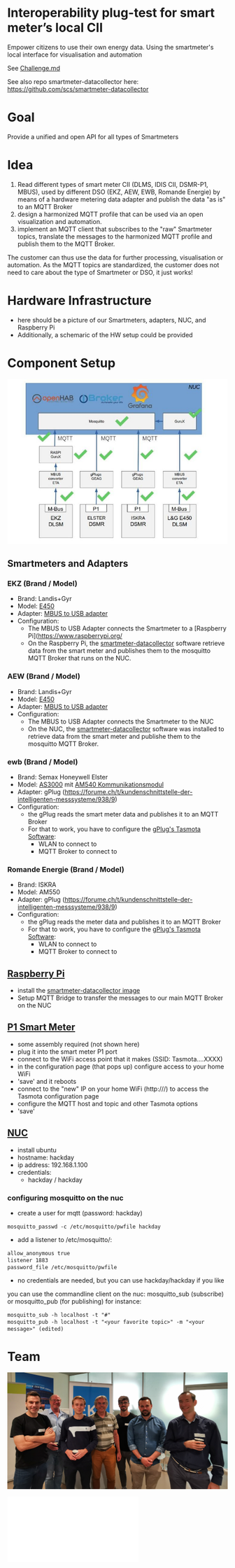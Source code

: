 # Interoperability plug-test for smart meter’s local CII
Empower citizens to use their own energy data. Using the smartmeter's local interface for visualisation and automation

See [Challenge.md](Challenge.md)

See also repo smartmeter-datacollector here:
https://github.com/scs/smartmeter-datacollector

# Goal
Provide a unified and open API for all types of Smartmeters

# Idea
1. Read different types of smart meter CII (DLMS, IDIS CII, DSMR-P1, MBUS), used by different DSO (EKZ, AEW, EWB, Romande Energie) by means of a hardware metering data adapter and publish the data "as is" to an MQTT Broker
2. design a harmonized MQTT profile that can be used via an open visualization and automation.
3. implement an MQTT client that subscribes to the "raw" Smartmeter topics, translate the messages to the harmonized MQTT profile and publish them to the MQTT Broker.

The customer can thus use the data for further processing, visualisation or automation. As the MQTT topics are standardized, the customer does not need to care about the type of Smartmeter or DSO, it just works!

# Hardware Infrastructure
* here should be a picture of our Smartmeters, adapters, NUC, and Raspberry Pi
* Additionally, a schemaric of the HW setup could be provided

# Component Setup

![Architecture](Architecture.jpeg "Architecture diagram")

## Smartmeters and Adapters
### EKZ (Brand / Model)
* Brand: Landis+Gyr
* Model: [E450](https://www.landisgyr.ch/product/landisgyr-e450/)
* Adapter: [MBUS to USB adapter](https://www.empro.ch/en/products/interfaces/zeta-usb-interfaces/m-bus-slave/)
* Configuration:
  * The MBUS to USB Adapter connects the Smartmeter to a [Raspberry Pi](https://www.raspberrypi.org/
  * On the Raspberry Pi, the [smartmeter-datacollector](https://github.com/scs/smartmeter-datacollector) software retrieve data from the smart meter and publishes them to the mosquitto MQTT Broker that runs on the NUC.

### AEW (Brand / Model)
* Brand: Landis+Gyr
* Model: [E450](https://www.landisgyr.ch/product/landisgyr-e450/)
* Adapter: [MBUS to USB adapter](https://www.empro.ch/en/products/interfaces/zeta-usb-interfaces/m-bus-slave/)
* Configuration:
  * The MBUS to USB Adapter connects the Smartmeter to the NUC
  * On the NUC, the [smartmeter-datacollector](https://github.com/scs/smartmeter-datacollector) software was installed to retrieve data from the smart meter and publishe them to the mosquitto MQTT Broker.

### ewb (Brand / Model)
* Brand: Semax Honeywell Elster
* Model: [AS3000](https://semax.ch/as3000/) mit [AM540 Kommunikationsmodul](https://semax.ch/en/am540/)
* Adapter: gPlug (https://forume.ch/t/kundenschnittstelle-der-intelligenten-messsysteme/938/9)
* Configuration:
  * the gPlug reads the smart meter data and publishes it to an MQTT Broker
  * For that to work, you have to configure the [gPlug's Tasmota Software](https://tasmota.github.io/docs/P1-Smart-Meter/):
    * WLAN to connect to
    * MQTT Broker to connect to

### Romande Energie (Brand / Model)
* Brand: ISKRA
* Model: AM550
* Adapter: gPlug (https://forume.ch/t/kundenschnittstelle-der-intelligenten-messsysteme/938/9)
* Configuration:
  * the gPlug reads the meter data and publishes it to an MQTT Broker
  * For that to work, you have to configure the [gPlug's Tasmota Software](https://tasmota.github.io/docs/P1-Smart-Meter/):
    * WLAN to connect to
    * MQTT Broker to connect to

## [Raspberry Pi](https://www.raspberrypi.org/)
* install the [smartmeter-datacollector image](https://github.com/scs/smartmeter-datacollector/releases)
* Setup MQTT Bridge to transfer the messages to our main MQTT Broker on the NUC

## [P1 Smart Meter](https://tasmota.github.io/docs/P1-Smart-Meter/)
* some assembly required (not shown here)
* plug it into the smart meter P1 port
* connect to the WiFi access point that it makes (SSID: Tasmota....XXXX)
* in the configuration page (that pops up) configure access to your home WiFi
* 'save' and it reboots
* connect to the "new" IP on your home WiFi (http://<whatever>/) to access the Tasmota configuration page
* configure the MQTT host and topic and other Tasmota options
* 'save'

## [NUC](https://www.intel.com/content/www/us/en/products/details/nuc.html)
* install ubuntu
* hostname: hackday
* ip address: 192.168.1.100
* credentials:
  * hackday / hackday

### configuring mosquitto on the nuc
* create a user for mqtt (password: hackday)
```
mosquitto_passwd -c /etc/mosquitto/pwfile hackday
```
* add a listener to /etc/mosquitto/:
```
allow_anonymous true
listener 1883
password_file /etc/mosquitto/pwfile
```
* no credentials are needed, but you can use hackday/hackday if you like

you can use the commandline client on the nuc: mosquitto_sub (subscribe) or mosquitto_pub (for publishing)
for instance:
```
mosquitto_sub -h localhost -t "#"
mosquitto_pub -h localhost -t "<your favorite topic>" -m "<your message>" (edited) 
```

# Team
![Team](Team.jpg "Open Energy Data Hackday team")


![Report](018_interoperability-plug-test-for-smart-meter.pdf "Open Energy Data Hackday report")


